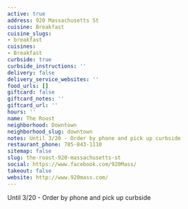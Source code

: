 ```yaml
---
active: true
address: 920 Massachusetts St
cuisine: Breakfast
cuisine_slugs:
- breakfast
cuisines:
- Breakfast
curbside: true
curbside_instructions: ''
delivery: false
delivery_service_websites: ''
food_urls: []
giftcard: false
giftcard_notes: ''
giftcard_url: ''
hours: ''
name: The Roost
neighborhood: Downtown
neighborhood_slug: downtown
notes: Until 3/20 - Order by phone and pick up curbside
restaurant_phone: 785-843-1110
sitemap: false
slug: the-roost-920-massachusetts-st
social: https://www.facebook.com/920Mass/
takeout: false
website: http://www.920mass.com/
---
```


Until 3/20 - Order by phone and pick up curbside